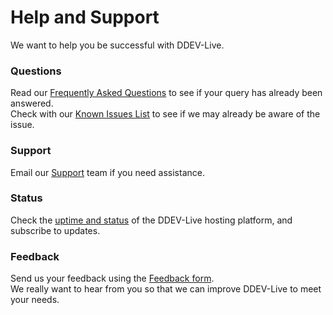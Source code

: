 # Help and Support
We want to help you be successful with DDEV-Live.
### Questions
Read our [Frequently Asked Questions](https://dash.ddev.com/docs/faqs/) to see if your query has already been answered.  
Check with our [Known Issues List](https://dash.ddev.com/docs/known-issues/) to see if we may already be aware of the issue.  
### Support
Email our [Support](mailto:support@ddev.com) team if you need assistance.
### Status
Check the [uptime and status](https://status.ddev.com/) of the DDEV-Live hosting platform, and subscribe to updates.
### Feedback
Send us your feedback using the [Feedback form](https://dash.ddev.com/feedback/).  
We really want to hear from you so that we can improve DDEV-Live to meet your needs.
